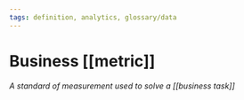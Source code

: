 ```yaml
---
tags: definition, analytics, glossary/data
---
```

#  Business [[metric]]
*A standard of measurement used to solve a [[business task]]*